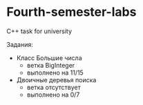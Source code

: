# Fourth-semester-labs
C++ task for university

Задания:
* Класс Большие числа
  + ветка BigInteger
  + выполнено на 11/15
* Двоичные деревья поиска
  + ветка отсутствует
  + выполнено на 0/7
